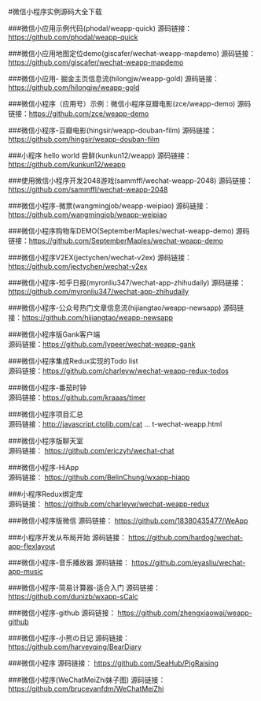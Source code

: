 #微信小程序实例源码大全下载

###微信小应用示例代码(phodal/weapp-quick)
  源码链接：https://github.com/phodal/weapp-quick

###微信小应用地图定位demo(giscafer/wechat-weapp-mapdemo)
  源码链接：https://github.com/giscafer/wechat-weapp-mapdemo

###微信小应用- 掘金主页信息流(hilongjw/weapp-gold)
  源码链接：https://github.com/hilongjw/weapp-gold

###微信小程序（应用号）示例：微信小程序豆瓣电影(zce/weapp-demo)
  源码链接：https://github.com/zce/weapp-demo

###微信小程序-豆瓣电影(hingsir/weapp-douban-film)
  源码链接：https://github.com/hingsir/weapp-douban-film

###小程序 hello world 尝鲜(kunkun12/weapp)
  源码链接：https://github.com/kunkun12/weapp

###使用微信小程序开发2048游戏(sammffl/wechat-weapp-2048)
  源码链接：https://github.com/sammffl/wechat-weapp-2048

###微信小程序-微票(wangmingjob/weapp-weipiao)
  源码链接：https://github.com/wangmingjob/weapp-weipiao

###微信小程序购物车DEMO(SeptemberMaples/wechat-weapp-demo)
  源码链接：https://github.com/SeptemberMaples/wechat-weapp-demo

###微信小程序V2EX(jectychen/wechat-v2ex)
  源码链接：https://github.com/jectychen/wechat-v2ex

###微信小程序-知乎日报(myronliu347/wechat-app-zhihudaily)
  源码链接：https://github.com/myronliu347/wechat-app-zhihudaily

###微信小程序-公众号热门文章信息流(hijiangtao/weapp-newsapp)
  源码链接：https://github.com/hijiangtao/weapp-newsapp

###微信小程序版Gank客户端  
  源码链接：https://github.com/lypeer/wechat-weapp-gank

###微信小程序集成Redux实现的Todo list  
  源码链接：https://github.com/charleyw/wechat-weapp-redux-todos

###微信小程序-番茄时钟  
  源码链接：https://github.com/kraaas/timer

###微信小程序项目汇总  
  源码链接：http://javascript.ctolib.com/cat ... t-wechat-weapp.html

###微信小程序版聊天室  
  源码链接： https://github.com/ericzyh/wechat-chat

###微信小程序-HiApp  
  源码链接： https://github.com/BelinChung/wxapp-hiapp

###小程序Redux绑定库  
  源码链接： https://github.com/charleyw/wechat-weapp-redux

###微信小程序版微信
  源码链接：  https://github.com/18380435477/WeApp

###小程序开发从布局开始
  源码链接：  https://github.com/hardog/wechat-app-flexlayout

###微信小程序-音乐播放器 
  源码链接： https://github.com/eyasliu/wechat-app-music

###微信小程序-简易计算器-适合入门
  源码链接： https://github.com/dunizb/wxapp-sCalc

###微信小程序-github 
  源码链接：  https://github.com/zhengxiaowai/weapp-github

###微信小程序-小熊の日记 
  源码链接：  https://github.com/harveyqing/BearDiary

###微信小程序
  源码链接： https://github.com/SeaHub/PigRaising

###微信小程序(WeChatMeiZhi妹子图)
  源码链接：https://github.com/brucevanfdm/WeChatMeiZhi